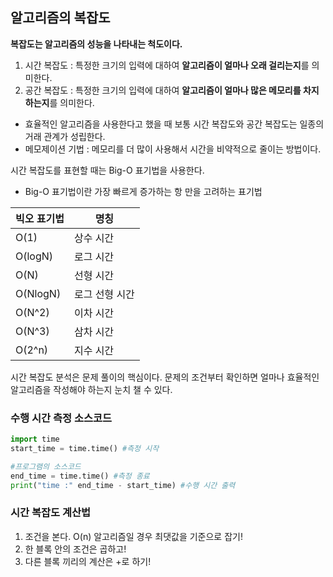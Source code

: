 ## 알고리즘의 복잡도
**복잡도는 알고리즘의 성능을 나타내는 척도이다.**
1. 시간 복잡도 : 특정한 크기의 입력에 대하여 **알고리즘이 얼마나 오래 걸리는지**를 의미한다.
2. 공간 복잡도 : 특정한 크기의 입력에 대하여 **알고리즘이 얼마나 많은 메모리를 차지하는지**를 의미한다.</br>
- 효율적인 알고리즘을 사용한다고 했을 때 보통 시간 복잡도와 공간 복잡도는 일종의 거래 관계가 성립한다.
- 메모제이션 기법 : 메모리를 더 많이 사용해서 시간을 비약적으로 줄이는 방법이다.

시간 복잡도를 표현할 때는 Big-O 표기법을 사용한다.
- Big-O 표기법이란 가장 빠르게 증가하는 항 만을 고려하는 표기법

|빅오 표기법|명칭| 
|---|---|
|O(1)|상수 시간|
|O(logN)|로그 시간|
|O(N)|선형 시간|
|O(NlogN)|로그 선형 시간|
|O(N^2)|이차 시간|
|O(N^3)|삼차 시간|
|O(2^n)|지수 시간|

시간 복잡도 분석은 문제 풀이의 핵심이다. 문제의 조건부터 확인하면 얼마나 효율적인 알고리즘을 작성해야 하는지 눈치 챌 수 있다.

### 수행 시간 측정 소스코드
~~~python
import time
start_time = time.time() #측정 시작

#프로그램의 소스코드
end_time = time.time() #측정 종료
print("time :" end_time - start_time) #수행 시간 출력
~~~

### 시간 복잡도 계산법
1. 조건을 본다. O(n) 알고리즘일 경우 최댓값을 기준으로 잡기!
2. 한 블록 안의 조건은 곱하고!
3. 다른 블록 끼리의 계산은 +로 하기!